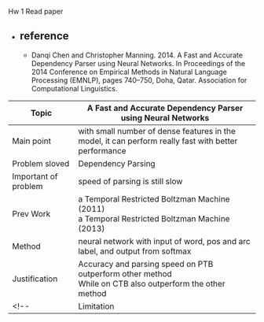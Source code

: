 Hw 1 Read paper
- ## reference 
    - Danqi Chen and Christopher Manning. 2014. A Fast and Accurate Dependency Parser using Neural Networks. In Proceedings of the 2014 Conference on Empirical Methods in Natural Language Processing (EMNLP), pages 740–750, Doha, Qatar. Association for Computational Linguistics.

| Topic        | A Fast and Accurate Dependency Parser using Neural Networks |
|--------------|--------------------------------------------------------------|
| Main point            | with small number of dense features in the model, it can perform really fast with better performance   |
| Problem sloved        | Dependency Parsing  |
| Important of problem  | speed of parsing is still slow |
| Prev Work             | a Temporal Restricted Boltzman Machine (2011) <br /> a Temporal Restricted Boltzman Machine (2013)|
| Method                | neural network with input of word, pos and arc label, and output from softmax |
| Justification         | Accuracy and parsing speed on PTB outperform other method<br> While on CTB also outperform the other method |
<!-- | Limitation   |  only rely on dense features (POS tags and arc labels(dependency))| -->